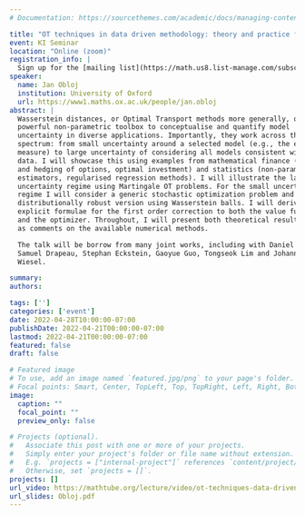 ```yaml
---
# Documentation: https://sourcethemes.com/academic/docs/managing-content/

title: "OT techniques in data driven methodology: theory and practice from mathematical finance and statistics"
event: KI Seminar
location: "Online (zoom)"
registration_info: |
  Sign up for the [mailing list](https://math.us8.list-manage.com/subscribe/post?u=c9cc3beec9fa57d7299ac161c&id=845fe9abdc) to receive the connection details
speaker:
  name: Jan Obloj
  institution: University of Oxford
  url: https://www1.maths.ox.ac.uk/people/jan.obloj
abstract: |
  Wasserstein distances, or Optimal Transport methods more generally, offer a
  powerful non-parametric toolbox to conceptualise and quantify model
  uncertainty in diverse applications. Importantly, they work across the
  spectrum: from small uncertainty around a selected model (e.g., the empirical
  measure) to large uncertainty of considering all models consistent with the
  data. I will showcase this using examples from mathematical finance (pricing
  and hedging of options, optimal investment) and statistics (non-parametric
  estimators, regularised regression methods). I will illustrate the large
  uncertainty regime using Martingale OT problems. For the small uncertainty
  regime I will consider a generic stochastic optimization problem and its
  distributionally robust version using Wasserstein balls. I will derive
  explicit formulae for the first order correction to both the value function
  and the optimizer. Throughout, I will present both theoretical result, as well
  as comments on the available numerical methods.

  The talk will be borrow from many joint works, including with Daniel Bartl,
  Samuel Drapeau, Stephan Eckstein, Gaoyue Guo, Tongseok Lim and Johannes
  Wiesel.

summary:
authors:

tags: ['']
categories: ['event']
date: 2022-04-28T10:00:00-07:00
publishDate: 2022-04-21T00:00:00-07:00
lastmod: 2022-04-21T00:00:00-07:00
featured: false
draft: false

# Featured image
# To use, add an image named `featured.jpg/png` to your page's folder.
# Focal points: Smart, Center, TopLeft, Top, TopRight, Left, Right, BottomLeft, Bottom, BottomRight.
image:
  caption: ""
  focal_point: ""
  preview_only: false

# Projects (optional).
#   Associate this post with one or more of your projects.
#   Simply enter your project's folder or file name without extension.
#   E.g. `projects = ["internal-project"]` references `content/project/deep-learning/index.md`.
#   Otherwise, set `projects = []`.
projects: []
url_video: https://mathtube.org/lecture/video/ot-techniques-data-driven-methodology-theory-and-practice-mathematical-finance-and
url_slides: Obloj.pdf
---
```


